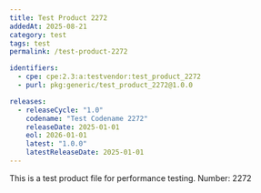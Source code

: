 ```yaml
---
title: Test Product 2272
addedAt: 2025-08-21
category: test
tags: test
permalink: /test-product-2272

identifiers:
  - cpe: cpe:2.3:a:testvendor:test_product_2272
  - purl: pkg:generic/test_product_2272@1.0.0

releases:
  - releaseCycle: "1.0"
    codename: "Test Codename 2272"
    releaseDate: 2025-01-01
    eol: 2026-01-01
    latest: "1.0.0"
    latestReleaseDate: 2025-01-01
---
```


This is a test product file for performance testing. Number: 2272
